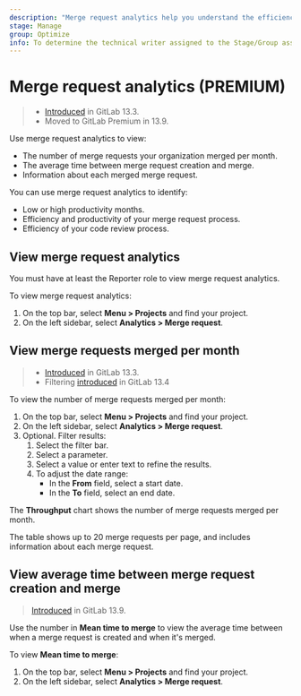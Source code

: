 ```yaml
---
description: "Merge request analytics help you understand the efficiency of your code review process, and the productivity of your team." # Up to ~200 chars long. They will be displayed in Google Search snippets. It may help to write the page intro first, and then reuse it here.
stage: Manage
group: Optimize
info: To determine the technical writer assigned to the Stage/Group associated with this page, see https://about.gitlab.com/handbook/engineering/ux/technical-writing/#assignments
---
```


# Merge request analytics **(PREMIUM)**

> - [Introduced](https://gitlab.com/gitlab-org/gitlab/-/issues/229045) in GitLab 13.3.
> - Moved to GitLab Premium in 13.9.

Use merge request analytics to view:

- The number of merge requests your organization merged per month.
- The average time between merge request creation and merge.
- Information about each merged merge request.

You can use merge request analytics to identify:

- Low or high productivity months.
- Efficiency and productivity of your merge request process.
- Efficiency of your code review process.

## View merge request analytics

You must have at least the Reporter role to view merge request analytics.

To view merge request analytics:

1. On the top bar, select **Menu > Projects** and find your project.
1. On the left sidebar, select **Analytics > Merge request**.

## View merge requests merged per month

> - [Introduced](https://gitlab.com/gitlab-org/gitlab/-/issues/232651) in GitLab 13.3.
> - Filtering [introduced](https://gitlab.com/gitlab-org/gitlab/-/issues/229266) in GitLab 13.4

To view the number of merge requests merged per month:

1. On the top bar, select **Menu > Projects** and find your project.
1. On the left sidebar, select **Analytics > Merge request**.
1. Optional. Filter results:   
   1. Select the filter bar.
   1. Select a parameter.
   1. Select a value or enter text to refine the results.
   1. To adjust the date range:
       - In the **From** field, select a start date.
       - In the **To** field, select an end date.

The **Throughput** chart shows the number of merge requests merged per month.

The table shows up to 20 merge requests per page, and includes
information about each merge request.

## View average time between merge request creation and merge

> [Introduced](https://gitlab.com/gitlab-org/gitlab/-/issues/229389) in GitLab 13.9.

Use the number in **Mean time to merge** to view the average time between when a merge request is
created and when it's merged.

To view **Mean time to merge**:

1. On the top bar, select **Menu > Projects** and find your project.
1. On the left sidebar, select **Analytics > Merge request**.
